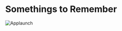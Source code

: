 # Somethings to Remember

![Applaunch](https://cdn-eeojp.nitrocdn.com/iHOeskJKwrokCsxWXeqMubXumkzWtvvi/assets/static/optimized/rev-45a7fb5/wp-content/uploads/2020/02/Applaunch-white-Logo-png-%E2%80%93-3.svg)

